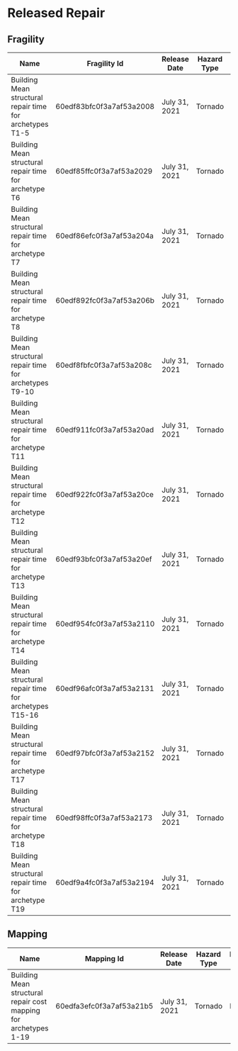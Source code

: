 # Released Repair
## Fragility
| Name | Fragility Id | Release Date | Hazard Type | Inventory Type |
| ------- | ---------- | ---------- | ---------- | ------------ |
| Building Mean structural repair time for archetypes T1-5 | 60edf83bfc0f3a7af53a2008 | July 31, 2021 | Tornado | Building |
| Building Mean structural repair time for archetype T6 | 60edf85ffc0f3a7af53a2029 | July 31, 2021 | Tornado | Building |
| Building Mean structural repair time for archetype T7 | 60edf86efc0f3a7af53a204a | July 31, 2021 | Tornado | Building |
| Building Mean structural repair time for archetype T8 | 60edf892fc0f3a7af53a206b | July 31, 2021 | Tornado | Building |
| Building Mean structural repair time for archetypes T9-10 | 60edf8fbfc0f3a7af53a208c | July 31, 2021 | Tornado | Building |
| Building Mean structural repair time for archetype T11 | 60edf911fc0f3a7af53a20ad | July 31, 2021 | Tornado | Building |
| Building Mean structural repair time for archetype T12 | 60edf922fc0f3a7af53a20ce | July 31, 2021 | Tornado | Building |
| Building Mean structural repair time for archetype T13 | 60edf93bfc0f3a7af53a20ef | July 31, 2021 | Tornado | Building |
| Building Mean structural repair time for archetype T14 | 60edf954fc0f3a7af53a2110 | July 31, 2021 | Tornado | Building |
| Building Mean structural repair time for archetypes T15-16 | 60edf96afc0f3a7af53a2131 | July 31, 2021 | Tornado | Building |
| Building Mean structural repair time for archetype T17 | 60edf97bfc0f3a7af53a2152 | July 31, 2021 | Tornado | Building |
| Building Mean structural repair time for archetype T18 | 60edf98ffc0f3a7af53a2173 | July 31, 2021 | Tornado | Building |
| Building Mean structural repair time for archetype T19 | 60edf9a4fc0f3a7af53a2194 | July 31, 2021 | Tornado | Building |

## Mapping
| Name | Mapping Id | Release Date | Hazard Type | Inventory Type |
| ------- | ---------- | ---------- | ---------- | ------------ |
| Building Mean structural repair cost mapping for archetypes 1-19 | 60edfa3efc0f3a7af53a21b5 | July 31, 2021 | Tornado | Building |
